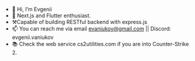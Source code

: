 - 👋 Hi, I’m Evgenii
- 👀 Next.js and Flutter enthusiast.
- ⚒️Capable of building RESTful backend with express.js
- 📫 You can reach me via email evaniukov@gmail.com || Discord: evgenii.vaniukov
- 📚 Check the web service cs2utilities.com if you are into Counter-Strike 2.

<!---
evgenii-vaniukov/evgenii-vaniukov is a ✨ special ✨ repository because its `README.md` (this file) appears on your GitHub profile.
You can click the Preview link to take a look at your changes.
--->
